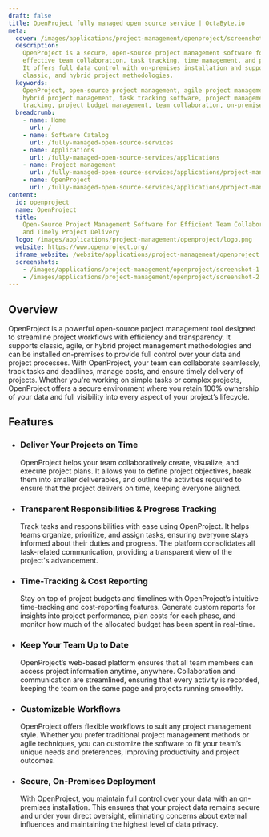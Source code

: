 ```yaml
---
draft: false
title: OpenProject fully managed open source service | OctaByte.io
meta:
  cover: /images/applications/project-management/openproject/screenshot-1.jpg
  description:
    OpenProject is a secure, open-source project management software for
    effective team collaboration, task tracking, time management, and project delivery.
    It offers full data control with on-premises installation and supports agile,
    classic, and hybrid project methodologies.
  keywords:
    OpenProject, open-source project management, agile project management,
    hybrid project management, task tracking software, project management tool, time
    tracking, project budget management, team collaboration, on-premises software
  breadcrumb:
    - name: Home
      url: /
    - name: Software Catalog
      url: /fully-managed-open-source-services
    - name: Applications
      url: /fully-managed-open-source-services/applications
    - name: Project management
      url: /fully-managed-open-source-services/applications/project-management
    - name: OpenProject
      url: /fully-managed-open-source-services/applications/project-management/openproject
content:
  id: openproject
  name: OpenProject
  title:
    Open-Source Project Management Software for Efficient Team Collaboration
    and Timely Project Delivery
  logo: /images/applications/project-management/openproject/logo.png
  website: https://www.openproject.org/
  iframe_website: /website/applications/project-management/openproject
  screenshots:
    - /images/applications/project-management/openproject/screenshot-1.jpg
    - /images/applications/project-management/openproject/screenshot-2.jpg
---
```


## Overview

OpenProject is a powerful open-source project management tool designed to streamline project workflows with efficiency and transparency. It supports classic, agile, or hybrid project management methodologies and can be installed on-premises to provide full control over your data and project processes. With OpenProject, your team can collaborate seamlessly, track tasks and deadlines, manage costs, and ensure timely delivery of projects. Whether you're working on simple tasks or complex projects, OpenProject offers a secure environment where you retain 100% ownership of your data and full visibility into every aspect of your project’s lifecycle.

## Features

- ### Deliver Your Projects on Time

  OpenProject helps your team collaboratively create, visualize, and execute project plans. It allows you to define project objectives, break them into smaller deliverables, and outline the activities required to ensure that the project delivers on time, keeping everyone aligned.

- ### Transparent Responsibilities & Progress Tracking

  Track tasks and responsibilities with ease using OpenProject. It helps teams organize, prioritize, and assign tasks, ensuring everyone stays informed about their duties and progress. The platform consolidates all task-related communication, providing a transparent view of the project's advancement.

- ### Time-Tracking & Cost Reporting

  Stay on top of project budgets and timelines with OpenProject’s intuitive time-tracking and cost-reporting features. Generate custom reports for insights into project performance, plan costs for each phase, and monitor how much of the allocated budget has been spent in real-time.

- ### Keep Your Team Up to Date

  OpenProject’s web-based platform ensures that all team members can access project information anytime, anywhere. Collaboration and communication are streamlined, ensuring that every activity is recorded, keeping the team on the same page and projects running smoothly.

- ### Customizable Workflows

  OpenProject offers flexible workflows to suit any project management style. Whether you prefer traditional project management methods or agile techniques, you can customize the software to fit your team’s unique needs and preferences, improving productivity and project outcomes.

- ### Secure, On-Premises Deployment

  With OpenProject, you maintain full control over your data with an on-premises installation. This ensures that your project data remains secure and under your direct oversight, eliminating concerns about external influences and maintaining the highest level of data privacy.
